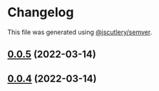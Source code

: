 # Changelog

This file was generated using [@jscutlery/semver](https://github.com/jscutlery/semver).

## [0.0.5](/compare/nexter-0.0.4...nexter-0.0.5) (2022-03-14)



## [0.0.4](/compare/nexter-0.0.3...nexter-0.0.4) (2022-03-14)

